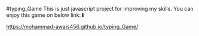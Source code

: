 #typing_Game
This is just javascript project for improving my skills.
You can enjoy this game on below link:⬇

https://mohammad-awais456.github.io/typing_Game/
